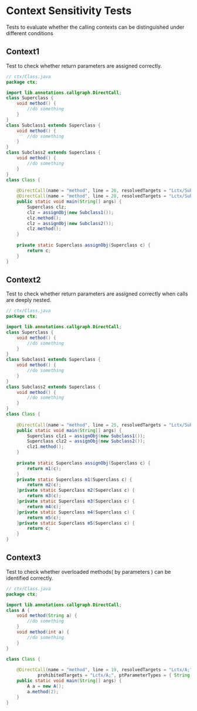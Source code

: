 # Context Sensitivity Tests
Tests to evaluate whether the calling contexts can be distinguished under different conditions

## Context1
[//]: # (MAIN: ctx.Class)
Test to check whether return parameters are assigned correctly.
```java
// ctx/Class.java
package ctx;

import lib.annotations.callgraph.DirectCall;
class Superclass {
    void method() {
        //do something
    }
}
class Subclass1 extends Superclass {
    void method() {
        //do something
    }
}
class Subclass2 extends Superclass {
    void method() {
        //do something
    }
}
class Class {
    
    @DirectCall(name = "method", line = 26, resolvedTargets = "Lctx/Subclass1;" , prohibitedTargets = {"Lctx/Superclass;", "Lctx/Subclass2;"})
    @DirectCall(name = "method", line = 28, resolvedTargets = "Lctx/Subclass1;" , prohibitedTargets = {"Lctx/Superclass;", "Lctx/Subclass2;"})
    public static void main(String[] args) {
        Superclass clz;
        clz = assignObj(new Subclass1());
        clz.method();
        clz = assignObj(new Subclass2());
        clz.method();
    }
    
    private static Superclass assignObj(Superclass c) {
        return c;
    }
}
```
[//]: # (END)

## Context2
[//]: # (MAIN: ctx.Class)
Test to check whether return parameters are assigned correctly when calls are deeply nested.
```java
// ctx/Class.java
package ctx;

import lib.annotations.callgraph.DirectCall;
class Superclass {
    void method() {
        //do something
    }
}
class Subclass1 extends Superclass {
    void method() {
        //do something
    }
}
class Subclass2 extends Superclass {
    void method() {
        //do something
    }
}
class Class {
    
    @DirectCall(name = "method", line = 25, resolvedTargets = "Lctx/Subclass1;" , prohibitedTargets = {"Lctx/Superclass;", "Lctx/Subclass2;"})
    public static void main(String[] args) {
        Superclass clz1 = assignObj(new Subclass1());
        Superclass clz2 = assignObj(new Subclass2());
        clz1.method();
    }
    
    private static Superclass assignObj(Superclass c) {
        return m1(c);
    }
    private static Superclass m1(Superclass c) {
        return m2(c);
    }private static Superclass m2(Superclass c) {
        return m3(c);
    }private static Superclass m3(Superclass c) {
        return m4(c);
    }private static Superclass m4(Superclass c) {
        return m5(c);
    }private static Superclass m5(Superclass c) {
        return c;
    }
}
```
[//]: # (END)

## Context3
[//]: # (MAIN: ctx.Class)
Test to check whether overloaded methods( by parameters ) can be identified correctly.
```java
// ctx/Class.java
package ctx;

import lib.annotations.callgraph.DirectCall;
class A {
    void method(String a) {
        //do something
    }
    void method(int a) {
        //do something
    }
}

class Class {
    
    @DirectCall(name = "method", line = 19, resolvedTargets = "Lctx/A;", rtParameterTypes = { Integer.class },
            prohibitedTargets = "Lctx/A;", ptParameterTypes = { String.class })
    public static void main(String[] args) {
        A a = new A();
        a.method(2);
    }
}
```
[//]: # (END)
